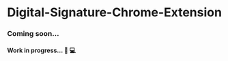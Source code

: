 # Digital-Signature-Chrome-Extension

### Coming soon...

#### Work in progress... :construction_worker: :computer:
